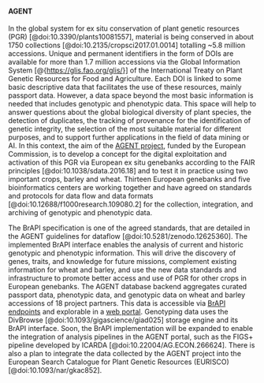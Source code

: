<!-- Contribution BrAPI 2.0 paper
Suggested Authors: Matthias Lange, Patrick König, Stephan Weise, Gouripriya Davuluri, Suman Kumar, Joseph Ruff, Paul Kersey, Cyril Pommier, Michael Alaux, Erwan Le-Floch -->
#### AGENT

<!-- Matthias Lange -->
In the global system for ex situ conservation of plant genetic resources (PGR) [@doi:10.3390/plants10081557], material is being conserved in about 1750 collections [@doi:10.2135/cropsci2017.01.0014] totalling ~5.8 million accessions. Unique and permanent identifiers in the form of DOIs are available for more than 1.7 million accessions via the Global Information System [@{https://glis.fao.org/glis/}] of the International Treaty on Plant Genetic Resources for Food and Agriculture. Each DOI is linked to some basic descriptive data that facilitates the use of these resources, mainly passport data. However, a data space beyond the most basic information is needed that includes genotypic and phenotypic data. This space will help to answer questions about the global biological diversity of plant species, the detection of duplicates, the tracking of provenance for the identification of genetic integrity, the selection of the most suitable material for different purposes, and to support further applications in the field of data mining or AI. In this context, the aim of the [AGENT project](https://www.agent-project.eu/), funded by the European Commission, is to develop a concept for the digital exploitation and activation of this PGR via European ex situ genebanks according to the FAIR principles [@doi:10.1038/sdata.2016.18] and to test it in practice using two important crops, barley and wheat. Thirteen European genebanks and five bioinformatics centers are working together and have agreed on standards and protocols for data flow and data formats [@doi:10.12688/f1000research.109080.2] for the collection, integration, and archiving of genotypic and phenotypic data.

The BrAPI specification is one of the agreed standards, that are detailed in the AGENT guidelines for dataflow [@doi:10.5281/zenodo.12625360]. The implemented BrAPI interface enables the analysis of current and historic genotypic and phenotypic information. This will drive the discovery of genes, traits, and knowledge for future missions, complement existing information for wheat and barley, and use the new data standards and infrastructure to promote better access and use of PGR for other crops in European genebanks. The AGENT database backend aggregates curated passport data, phenotypic data, and genotypic data on wheat and barley accessions of 18 project partners. This data is accessible via [BrAPI endpoints](https://github.com/AGENTproject/BrAPI) and explorable in a [web portal](https://agent.ipk-gatersleben.de). Genotyping data uses the DivBrowse [@doi:10.1093/gigascience/giad025] storage engine and its BrAPI interface. Soon, the BrAPI implementation will be expanded to enable the integration of analysis pipelines in the AGENT portal, such as the FIGS+ pipeline developed by ICARDA [@doi:10.22004/AG.ECON.266624]. There is also a plan to integrate the data collected by the AGENT project into the European Search Catalogue for Plant Genetic Resources (EURISCO) [@doi:10.1093/nar/gkac852].
<!-- ![Figure Data flow of genotypic data from AGENT partner databases](images/AGENT_Genotyping_Data_Flow.png){#fig:AGENT_Genotyping_Data_Flow width="100%"} -->
<!-- ![Figure AGENT Portal](images/AGENT_Web_Frontend.png){#fig:AGENT_Web_Frontend width="100%"} -->